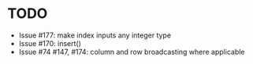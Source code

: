 # TODO

* Issue #177: make index inputs any integer type
* Issue #170: insert()
* Issue #74 #147, #174: column and row broadcasting where applicable

